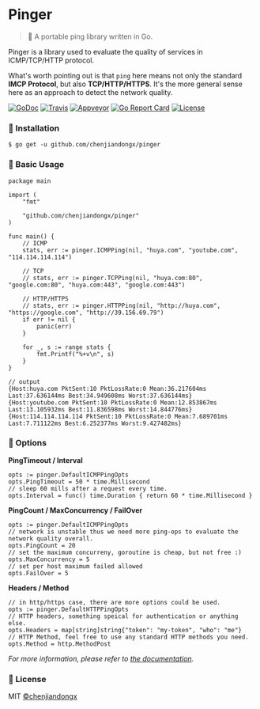 # Pinger

> 📌 A portable ping library written in Go.

Pinger is a library used to evaluate the quality of services in ICMP/TCP/HTTP protocol.

What's worth pointing out is that `ping` here means not only the standard **IMCP Protocol**, but also **TCP/HTTP/HTTPS**. It's the more general sense here as an approach to detect the network quality.

[![GoDoc](https://godoc.org/github.com/chenjiandongx/pinger?status.svg)](https://godoc.org/github.com/chenjiandongx/pinger)
[![Travis](https://travis-ci.org/chenjiandongx/pinger.svg?branch=master)](https://travis-ci.org/chenjiandongx/pinger)
[![Appveyor](https://ci.appveyor.com/api/projects/status/v7w3u0p66grbfpxb/branch/master?svg=true)](https://ci.appveyor.com/project/chenjiandongx/pinger/branch/master)
[![Go Report Card](https://goreportcard.com/badge/github.com/chenjiandongx/pinger)](https://goreportcard.com/report/github.com/chenjiandongx/pinger)
[![License](https://img.shields.io/badge/License-MIT-brightgreen.svg)](https://opensource.org/licenses/MIT)

### 🔰 Installation

```shell
$ go get -u github.com/chenjiandongx/pinger
```

### 📝 Basic Usage

```golang
package main

import (
	"fmt"

	"github.com/chenjiandongx/pinger"
)

func main() {
	// ICMP
	stats, err := pinger.ICMPPing(nil, "huya.com", "youtube.com", "114.114.114.114")

	// TCP
	// stats, err := pinger.TCPPing(nil, "huya.com:80", "google.com:80", "huya.com:443", "google.com:443")

	// HTTP/HTTPS
	// stats, err := pinger.HTTPPing(nil, "http://huya.com", "https://google.com", "http://39.156.69.79")
	if err != nil {
		panic(err)
	}

	for _, s := range stats {
		fmt.Printf("%+v\n", s)
	}
}

// output
{Host:huya.com PktSent:10 PktLossRate:0 Mean:36.217604ms Last:37.636144ms Best:34.949608ms Worst:37.636144ms}
{Host:youtube.com PktSent:10 PktLossRate:0 Mean:12.853867ms Last:13.105932ms Best:11.836598ms Worst:14.844776ms}
{Host:114.114.114.114 PktSent:10 PktLossRate:0 Mean:7.689701ms Last:7.711122ms Best:6.252377ms Worst:9.427482ms}
```

### 🎉 Options

**PingTimeout / Interval**
```golang
opts := pinger.DefaultICMPPingOpts
opts.PingTimeout = 50 * time.Millisecond
// sleep 60 mills after a request every time.
opts.Interval = func() time.Duration { return 60 * time.Millisecond }
```

**PingCount / MaxConcurrency / FailOver**
```golang
opts := pinger.DefaultICMPPingOpts
// network is unstable thus we need more ping-ops to evaluate the network quality overall.
opts.PingCount = 20
// set the maximum concurreny, goroutine is cheap, but not free :)
opts.MaxConcurrency = 5
// set per host maximum failed allowed
opts.FailOver = 5
```

**Headers / Method**
```golang
// in http/https case, there are more options could be used.
opts := pinger.DefaultHTTPPingOpts
// HTTP headers, something speical for authentication or anything else.
opts.Headers = map[string]string{"token": "my-token", "who": "me"}
// HTTP Method, feel free to use any standard HTTP methods you need.
opts.Method = http.MethodPost
```

*For more information, please refer to [the documentation](https://godoc.org/github.com/chenjiandongx/pinger).*

### 📃 License

MIT [©chenjiandongx](https://github.com/chenjiandongx)
